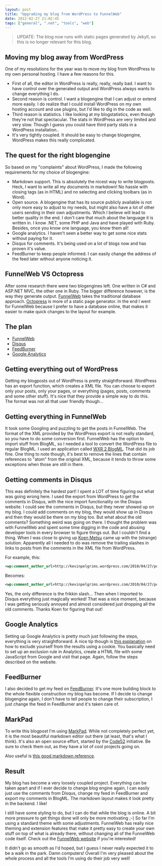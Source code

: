 ```yaml
---
layout: post
title: "Upgrading my blog from WordPress to FunnelWeb"
date: 2012-02-27 21:02:45
tags: ["general", ".net", "tools", "web"]
---
```

> UPDATE: The blog now runs with static pages generated by Jekyll, so this is no longer relevant for this blog.

## Moving my blog away from WordPress

One of my resolutions for the year was to move my blog from WordPress to my own personal hosting. I have a few reasons for this.

* First of all, the editor in WordPress is really, really, really bad. I want to have control over the generated output and WordPress always wants to change everything I do.
* Second reason is control. I want a blogengine that I can adjust or extend more easily. I do realize that I could install WordPress on my own hosting account and use plugins, but I'd like to dig in the code as well.
* Third reason is statistics. I like looking at my blogstatistics, even though they're not that spectacular. The stats in WordPress are very limited and very slow. Though I guess you could have third party stats in a WordPress installation..
* It's very tightly coupled. It should be easy to change blogengine, WordPress makes this really complicated.

## The quest for the right blogengine

So based on my "complaints" about WordPress, I made the following requirements for my choice of blogengine:

* Markdown support. This is absolutely the nicest way to write blogposts. Heck, I want to write all my documents in markdown! No hassle with closing tags (as in HTML) and no selecting and clicking toolbars (as in Word).
* Open source. A blogengine that has its source publicly available is not only more easy to adjust to my needs, but might also have a lot of other users sending in their own adjustments. Which I believe will lead to better quality in the end. I don't care that much about the language it is written in. I know .NET, some PHP and Java and have played with Ruby. Besides, once you know one language, you know them all!
* Google analytics. I haven't seen a better way to get some nice stats without paying for it.
* Disqus for comments. It's being used on a lot of blogs now and has proven it's value.
* FeedBurner to keep people informed. I can easily change the address of the feed later without anyone noticing it.

## FunnelWeb VS Octopress

After some research there were two blogengines left. One written in C# and ASP.NET MVC, the other one in Ruby. The bigger difference however, is the way they generate output. [FunnelWeb](http://www.funnelweblog.com/) takes the traditional database approach. [Octopress](http://octopress.org/) is more of a static page generator. In the end I went for FunnelWeb because I prefer to have a database online, that makes it easier to make quick changes to the layout for example.

## The plan

* [FunnelWeb](http://www.funnelweblog.com/)
* [Disqus](http://disqus.com)
* [FeedBurner](http://feedburner.google.com/)
* [Google Analytics](http://www.google.com/analytics/)

## Getting everything out of WordPress

Getting my blogposts out of WordPress is pretty straightforward. WordPress has an export function, which creates a XML file. You can choose to export only your posts, only your pages, or everything (pages, posts, comments and some other stuff). It's nice that they provide a simple way to do this. The format was not all that user friendly though...

## Getting everything in FunnelWeb

It took some Googling and puzzling to get the posts in FunnelWeb. The format of the XML provided by the WordPress export is not really standard, so you have to do some conversion first. FunnelWeb has the option to import stuff from BlogML, so I needed a tool to convert the WordPress file to regular BlogML. I used an application called [WXR 2 BlogML](http://www.visualsoftware.net/Blog/post/2009/10/27/WordPress-eXtended-RSS-to-BlogMl-converter-WXR-2-BlogML.aspx). That did its job fine. One thing to note though, it's best to remove the lines that contain references to "atom" from the original XML, because it tends to throw some exceptions when those are still in there.

## Getting comments in Disqus

This was definitely the hardest part! I spent a LOT of time figuring out what was going wrong here. I used the export from WordPress to get the comments in Disqus, with the nice import functionality on the Disqus website. I could see the comments in Disqus, but they never showed up on my blog. I could add comments on my blog, they would show up in Disqus and then they would be there on my blog too. But what about the old comments? Something weird was going on there. I thought the problem was with FunnelWeb and spent some time digging in the code and abusing developer tools in every browser to figure things out. But I couldn't find a thing. When I was close to giving up [Koen Metsu](http://koenmetsu.com/) came up with the (strange) solution. Apparently all I needed to do was remove the trailing slashes in links to posts from the comments in the XML file from WordPress.

For example, this:
```xml
<wp:comment_author_url>http://kevinpelgrims.wordpress.com/2010/04/27/powershell-2-0-background-jobs/</wp:comment_author_url>
```

Becomes:
```xml
<wp:comment_author_url>http://kevinpelgrims.wordpress.com/2010/04/27/powershell-2-0-background-jobs</wp:comment_author_url>
```

Yes, the only difference is the frikkin slash... Then when I imported to Disqus everything just magically worked! That was a nice moment, because I was getting seriously annoyed and almost considered just dropping all the old comments. Thanks Koen for figuring that out!

## Google Analytics

Setting up Google Analytics is pretty much just following the steps, everything is very straightforward. A nice tip though is [this explanation](http://aijazansari.com/2011/12/20/excluding-yourself-from-google-analytics/) on how to exclude yourself from the results using a cookie. You basically need to set up an exclusion rule in Analytics, create a HTML file with some JavaScript from Google and visit that page. Again, follow the steps described on the website.

## FeedBurner

I also decided to get my feed on [FeedBurner](http://feedburner.google.com/). It's one more building block to the whole flexible construction my blog has become. If I decide to change blogengine again, I don't have to tell people to change their subscription, I just change the feed in FeedBurner and it's taken care of.

## MarkPad

To write this blogpost I'm using [MarkPad](http://code52.org/DownmarkerWPF/). While not completely perfect yet, it is the most beautiful markdown editor out there (at least, that's what I think). It's also an open source effort, started by the [Code52](http://code52.org/) initiative. Be sure to check them out, as they have a lot of cool projects going on.

Also useful is [this good markdown reference](http://daringfireball.net/projects/markdown/syntax).

## Result

My blog has become a very loosely coupled project. Everything can be taken apart and if I ever decide to change blog engine again, I can easily just use the comments from Disqus, change my feed in FeedBurner and export my comments in BlogML. The markdown layout makes it look pretty in the backend. I like!

I still have some styling to do, but I can do that while the blog is online. A bit more pressure to get things done will only be more motivating ;-) So far I'm using a standard theme with some adjustments. FunnelWeb has really nice theming and extension features that make it pretty easy to create your own stuff on top of what is already there, without changing all of the FunnelWeb code itself. Check out the [FunnelWeb website](http://www.funnelweblog.com/) if you're interested!

It didn't go as smooth as I'd hoped, but I guess I never really expected it to be a walk in the park. Damn computers! Overall I'm very pleased about the whole process and all the tools I'm using do their job very well!
